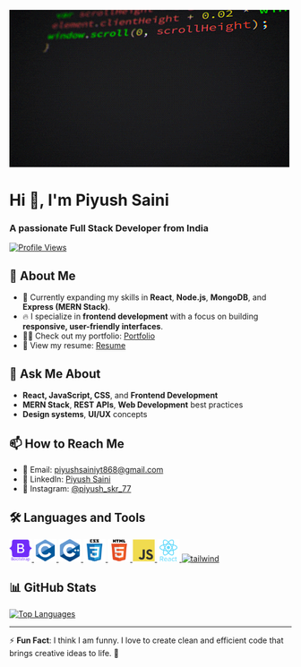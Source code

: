 ![GitHub Banner](https://raw.githubusercontent.com/Piyushsaini7742/Piyushsaini7742/main/github.gif)



# Hi 👋, I'm Piyush Saini
### A passionate Full Stack Developer from India

[![Profile Views](https://komarev.com/ghpvc/?username=piyushsaini7742&label=Profile%20views&color=0e75b6&style=flat)](https://github.com/Piyushsaini7742)

## 🚀 About Me
- 🌱 Currently expanding my skills in **React**, **Node.js**, **MongoDB**, and **Express (MERN Stack)**.
- 🔥 I specialize in **frontend development** with a focus on building **responsive, user-friendly interfaces**.
- 👨‍💻 Check out my portfolio: [Portfolio](https://portfolio-react-six-steel.vercel.app/)
- 📄 View my resume: [Resume](https://drive.google.com/file/d/1ym7Z52QoQeM6GJOcCNUglau72MXjaLVx/view)

## 💬 Ask Me About
- **React, JavaScript, CSS**, and **Frontend Development**
- **MERN Stack**, **REST APIs**, **Web Development** best practices
- **Design systems**, **UI/UX** concepts

## 📫 How to Reach Me
- 📧 Email: [piyushsainiyt868@gmail.com](mailto:piyushsainiyt868@gmail.com)
- 💼 LinkedIn: [Piyush Saini](https://www.linkedin.com/in/piyush-saini-73b42a33b/)
- 📸 Instagram: [@piyush_skr_77](https://www.instagram.com/piyush_skr_77/)

## 🛠️ Languages and Tools
<p align="left">
  <a href="https://getbootstrap.com" target="_blank" rel="noreferrer"> <img src="https://raw.githubusercontent.com/devicons/devicon/master/icons/bootstrap/bootstrap-plain-wordmark.svg" alt="bootstrap" width="40" height="40"/> </a>
  <a href="https://www.cprogramming.com/" target="_blank" rel="noreferrer"> <img src="https://raw.githubusercontent.com/devicons/devicon/master/icons/c/c-original.svg" alt="c" width="40" height="40"/> </a>
  <a href="https://www.w3schools.com/cpp/" target="_blank" rel="noreferrer"> <img src="https://raw.githubusercontent.com/devicons/devicon/master/icons/cplusplus/cplusplus-original.svg" alt="cplusplus" width="40" height="40"/> </a>
  <a href="https://www.w3schools.com/css/" target="_blank" rel="noreferrer"> <img src="https://raw.githubusercontent.com/devicons/devicon/master/icons/css3/css3-original-wordmark.svg" alt="css3" width="40" height="40"/> </a>
  <a href="https://www.w3.org/html/" target="_blank" rel="noreferrer"> <img src="https://raw.githubusercontent.com/devicons/devicon/master/icons/html5/html5-original-wordmark.svg" alt="html5" width="40" height="40"/> </a>
  <a href="https://developer.mozilla.org/en-US/docs/Web/JavaScript" target="_blank" rel="noreferrer"> <img src="https://raw.githubusercontent.com/devicons/devicon/master/icons/javascript/javascript-original.svg" alt="javascript" width="40" height="40"/> </a>
  <a href="https://reactjs.org/" target="_blank" rel="noreferrer"> <img src="https://raw.githubusercontent.com/devicons/devicon/master/icons/react/react-original-wordmark.svg" alt="react" width="40" height="40"/> </a>
  <a href="https://tailwindcss.com/" target="_blank" rel="noreferrer"> <img src="https://www.vectorlogo.zone/logos/tailwindcss/tailwindcss-icon.svg" alt="tailwind" width="40" height="40"/> </a>
</p>

## 📊 GitHub Stats
[![Top Languages](https://github-readme-stats.vercel.app/api/top-langs?username=piyushsaini7742&show_icons=true&locale=en&layout=compact)](https://github.com/Piyushsaini7742)

---

⚡ **Fun Fact**: I think I am funny. I love to create clean and efficient code that brings creative ideas to life. 🌱
